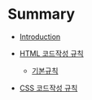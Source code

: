 # Summary

* [Introduction](README.md)
* [HTML 코드작성 규칙](html-guide.md#html-1)
  * [기본규칙](/html-guide.md#html-1-1)

* [CSS 코드작성 규칙](css-guide.md)

